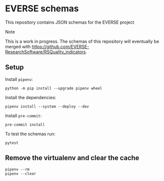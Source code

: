 # EVERSE schemas

This repository contains JSON schemas for the EVERSE project

> [!NOTE]
> This is a work in progress. The schemas of this repository will eventually be merged with <https://github.com/EVERSE-ResearchSoftware/RSQuality_indicators>.

## Setup

Install `pipenv`:

```
python -m pip install --upgrade pipenv wheel
```

Install the dependencies:

```
pipenv install --system --deploy --dev
```

Install `pre-commit`:

```
pre-commit install
```

To test the schemas run:

```
pytest
```


## Remove the virtualenv and clear the cache

```
pipenv --rm
pipenv --clear
```
